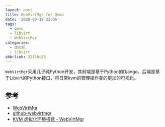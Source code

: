 ```yaml
---
layout: post
title: WebVirtMgr for Qemu
date: '2020-09-19 23:06'
tags:
  - qemu
  - libvirt
  - WebVirtMgr
categories:
  - 虚拟机
  - libvirt
abbrlink: 32f26c86
---
```


`WebVirtMgr`采用几乎纯Python开发，其前端是基于Python的Django，后端是基于Libvirt的Python接口，将日常kvm的管理操作变的更加的可视化。

<!--more-->

## 参考

- [WebVirtMgr](http://retspen.github.io/)
- [github-webvirtmgr](https://github.com/retspen/webvirtmgr)
- [KVM 虚拟化环境搭建 - WebVirtMgr](https://zhuanlan.zhihu.com/p/49120559)
